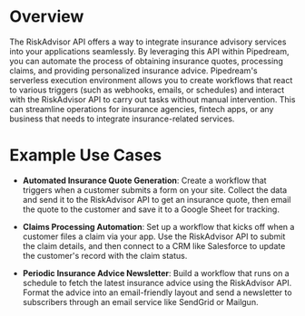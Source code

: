 # Overview

The RiskAdvisor API offers a way to integrate insurance advisory services into your applications seamlessly. By leveraging this API within Pipedream, you can automate the process of obtaining insurance quotes, processing claims, and providing personalized insurance advice. Pipedream's serverless execution environment allows you to create workflows that react to various triggers (such as webhooks, emails, or schedules) and interact with the RiskAdvisor API to carry out tasks without manual intervention. This can streamline operations for insurance agencies, fintech apps, or any business that needs to integrate insurance-related services.

# Example Use Cases

- **Automated Insurance Quote Generation**: Create a workflow that triggers when a customer submits a form on your site. Collect the data and send it to the RiskAdvisor API to get an insurance quote, then email the quote to the customer and save it to a Google Sheet for tracking.

- **Claims Processing Automation**: Set up a workflow that kicks off when a customer files a claim via your app. Use the RiskAdvisor API to submit the claim details, and then connect to a CRM like Salesforce to update the customer's record with the claim status.

- **Periodic Insurance Advice Newsletter**: Build a workflow that runs on a schedule to fetch the latest insurance advice using the RiskAdvisor API. Format the advice into an email-friendly layout and send a newsletter to subscribers through an email service like SendGrid or Mailgun.
